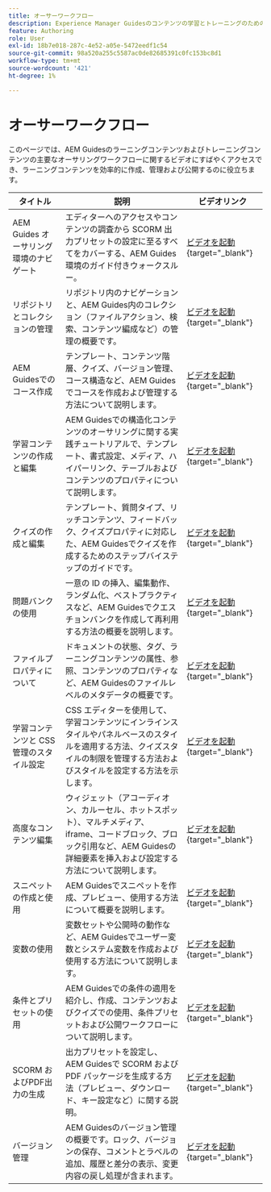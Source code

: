 ```yaml
---
title: オーサーワークフロー
description: Experience Manager Guidesのコンテンツの学習とトレーニングのためのオーサーワークフローについて説明します。
feature: Authoring
role: User
exl-id: 18b7e018-287c-4e52-a05e-5472eedf1c54
source-git-commit: 98a520a255c5587ac0de82685391c0fc153bc8d1
workflow-type: tm+mt
source-wordcount: '421'
ht-degree: 1%

---
```


# オーサーワークフロー

このページでは、AEM Guidesのラーニングコンテンツおよびトレーニングコンテンツの主要なオーサリングワークフローに関するビデオにすばやくアクセスでき、ラーニングコンテンツを効率的に作成、管理および公開するのに役立ちます。

| タイトル | 説明 | ビデオリンク |
|-------|-------------|------------|
| AEM Guides オーサリング環境のナビゲート | エディターへのアクセスやコンテンツの調査から SCORM 出力プリセットの設定に至るすべてをカバーする、AEM Guides環境のガイド付きウォークスルー。 | [ ビデオを起動 ](https://video.tv.adobe.com/v/3469540/aem-guides-learning-content){target="_blank"} |
| リポジトリとコレクションの管理 | リポジトリ内のナビゲーションと、AEM Guides内のコレクション（ファイルアクション、検索、コンテンツ編成など）の管理の概要です。 | [ ビデオを起動 ](https://video.tv.adobe.com/v/3469539/learning-content-aem-guides){target="_blank"} |
| AEM Guidesでのコース作成 | テンプレート、コンテンツ階層、クイズ、バージョン管理、コース構造など、AEM Guidesでコースを作成および管理する方法について説明します。 | [ ビデオを起動 ](https://video.tv.adobe.com/v/3469537/aem-guides-learning-content){target="_blank"} |
| 学習コンテンツの作成と編集 | AEM Guidesでの構造化コンテンツのオーサリングに関する実践チュートリアルで、テンプレート、書式設定、メディア、ハイパーリンク、テーブルおよびコンテンツのプロパティについて説明します。 | [ ビデオを起動 ](https://video.tv.adobe.com/v/3469535/learning-content-aem-guides){target="_blank"} |
| クイズの作成と編集 | テンプレート、質問タイプ、リッチコンテンツ、フィードバック、クイズプロパティに対応した、AEM Guidesでクイズを作成するためのステップバイステップのガイドです。 | [ ビデオを起動 ](https://video.tv.adobe.com/v/3469541/aem-guides-learning-content){target="_blank"} |
| 問題バンクの使用 | 一意の ID の挿入、編集動作、ランダム化、ベストプラクティスなど、AEM Guidesでクエスチョンバンクを作成して再利用する方法の概要を説明します。 | [ ビデオを起動 ](https://video.tv.adobe.com/v/3469313/aem-guides-learning-content){target="_blank"} |
| ファイルプロパティについて | ドキュメントの状態、タグ、ラーニングコンテンツの属性、参照、コンテンツのプロパティなど、AEM Guidesのファイルレベルのメタデータの概要です。 | [ ビデオを起動 ](https://video.tv.adobe.com/v/3469538/learning-content-aem-guides){target="_blank"} |
| 学習コンテンツと CSS 管理のスタイル設定 | CSS エディターを使用して、学習コンテンツにインラインスタイルやパネルベースのスタイルを適用する方法、クイズスタイルの制限を管理する方法およびスタイルを設定する方法を示します。 | [ ビデオを起動 ](https://video.tv.adobe.com/v/3469533/aem-guides-learning-content){target="_blank"} |
| 高度なコンテンツ編集 | ウィジェット（アコーディオン、カルーセル、ホットスポット）、マルチメディア、iframe、コードブロック、ブロック引用など、AEM Guidesの詳細要素を挿入および設定する方法について説明します。 | [ ビデオを起動 ](https://video.tv.adobe.com/v/3469531/learning-content-aem-guides){target="_blank"} |
| スニペットの作成と使用 | AEM Guidesでスニペットを作成、プレビュー、使用する方法について概要を説明します。 | [ ビデオを起動 ](https://video.tv.adobe.com/v/3469534/learning-content-aem-guides){target="_blank"} |
| 変数の使用 | 変数セットや公開時の動作など、AEM Guidesでユーザー変数とシステム変数を作成および使用する方法について説明します。 | [ ビデオを起動 ](https://video.tv.adobe.com/v/3469532/aem-guides-learning-content){target="_blank"} |
| 条件とプリセットの使用 | AEM Guidesでの条件の適用を紹介し、作成、コンテンツおよびクイズでの使用、条件プリセットおよび公開ワークフローについて説明します。 | [ ビデオを起動 ](https://video.tv.adobe.com/v/3469530/learning-content-aem-guides){target="_blank"} |
| SCORM およびPDF出力の生成 | 出力プリセットを設定し、AEM Guidesで SCORM およびPDF パッケージを生成する方法（プレビュー、ダウンロード、キー設定など）に関する説明。 | [ ビデオを起動 ](https://video.tv.adobe.com/v/3469529/aem-guides-learning-content){target="_blank"} |
| バージョン管理 | AEM Guidesのバージョン管理の概要です。ロック、バージョンの保存、コメントとラベルの追加、履歴と差分の表示、変更内容の戻し処理が含まれます。 | [ ビデオを起動 ](https://video.tv.adobe.com/v/3469536/aem-guides-learning-content){target="_blank"} |
